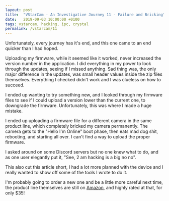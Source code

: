 ```yaml
---
layout: post
title:  "VStarCam - An Investigative Journey 11 - Failure and Bricking"
date:   2019-09-03 10:00:00 +0100
tags: vstarcam, hacking, ipc, crystal
permalink: /vstarcam/11
---
```


Unfortunately, every journey has it's end, and this one came to an end quicker than I had hoped.

Uploading my firmware, while it seemed like it worked, never increased the version number in the application. I did everything in my power to look through the updates, seeing if I missed anything. Sad thing was, the only major difference in the updates, was small header values inside the zip files themselves. Everything I checked didn't work and I was clueless on how to succeed.

I ended up wanting to try something new, and I looked through my firmware files to see if I could upload a version lower than the current one, to downgrade the firmware. Unfortunately, this was where I made a huge mistake.

I ended up uploading a firmware file for a different camera in the same product line, which completely bricked my camera permanently. The camera gets to the "Hello I'm Online" boot phase, then eats mad dog shit, rebooting, and starting all over. I can't find a way to upload the proper firmware.

I asked around on some Discord servers but no one knew what to do, and as one user elegantly put it, "See, 2 am hacking is a big no no".

This also cut this article short, I had a lot more planned with the device and I really wanted to show off some of the tools I wrote to do it.

I'm probably going to order a new one and be a little more careful next time, the product line themselves are still on [Amazon](https://www.amazon.com/VSTARCAM-C7824WIP-Wireless-Multi-Stream-Monitoring/dp/B01FXSZ3YQ/ref=sr_1_1_sspa?keywords=vstarcam&qid=1553308085&s=gateway&sr=8-1-spons&psc=1), and highly rated at that, for only $35!